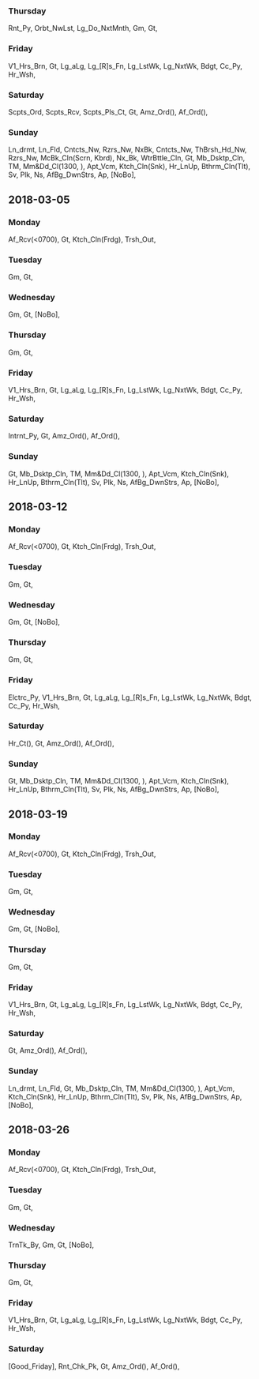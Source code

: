 ### Thursday
Rnt_Py, Orbt_NwLst, Lg_Do_NxtMnth, Gm, Gt, 
### Friday
V1_Hrs_Brn, Gt, Lg_aLg, Lg_[R]s_Fn, Lg_LstWk, Lg_NxtWk, Bdgt, Cc_Py, Hr_Wsh, 
### Saturday
Scpts_Ord, Scpts_Rcv, Scpts_Pls_Ct, Gt, Amz_Ord(), Af_Ord(), 
### Sunday
Ln_drmt, Ln_Fld, Cntcts_Nw, Rzrs_Nw, NxBk, Cntcts_Nw, ThBrsh_Hd_Nw, Rzrs_Nw, McBk_Cln(Scrn, Kbrd), Nx_Bk, WtrBttle_Cln, Gt, Mb_Dsktp_Cln, TM, Mm&Dd_Cl(1300, ), Apt_Vcm, Ktch_Cln(Snk), Hr_LnUp, Bthrm_Cln(Tlt), Sv, Plk, Ns, AfBg_DwnStrs, Ap, [NoBo], 

## 2018-03-05
### Monday
Af_Rcv(<0700), Gt, Ktch_Cln(Frdg), Trsh_Out, 
### Tuesday
Gm, Gt, 
### Wednesday
Gm, Gt, [NoBo], 
### Thursday
Gm, Gt, 
### Friday
V1_Hrs_Brn, Gt, Lg_aLg, Lg_[R]s_Fn, Lg_LstWk, Lg_NxtWk, Bdgt, Cc_Py, Hr_Wsh, 
### Saturday
Intrnt_Py, Gt, Amz_Ord(), Af_Ord(), 
### Sunday
Gt, Mb_Dsktp_Cln, TM, Mm&Dd_Cl(1300, ), Apt_Vcm, Ktch_Cln(Snk), Hr_LnUp, Bthrm_Cln(Tlt), Sv, Plk, Ns, AfBg_DwnStrs, Ap, [NoBo], 

## 2018-03-12
### Monday
Af_Rcv(<0700), Gt, Ktch_Cln(Frdg), Trsh_Out, 
### Tuesday
Gm, Gt, 
### Wednesday
Gm, Gt, [NoBo], 
### Thursday
Gm, Gt, 
### Friday
Elctrc_Py, V1_Hrs_Brn, Gt, Lg_aLg, Lg_[R]s_Fn, Lg_LstWk, Lg_NxtWk, Bdgt, Cc_Py, Hr_Wsh, 
### Saturday
Hr_Ct(), Gt, Amz_Ord(), Af_Ord(), 
### Sunday
Gt, Mb_Dsktp_Cln, TM, Mm&Dd_Cl(1300, ), Apt_Vcm, Ktch_Cln(Snk), Hr_LnUp, Bthrm_Cln(Tlt), Sv, Plk, Ns, AfBg_DwnStrs, Ap, [NoBo], 

## 2018-03-19
### Monday
Af_Rcv(<0700), Gt, Ktch_Cln(Frdg), Trsh_Out, 
### Tuesday
Gm, Gt, 
### Wednesday
Gm, Gt, [NoBo], 
### Thursday
Gm, Gt, 
### Friday
V1_Hrs_Brn, Gt, Lg_aLg, Lg_[R]s_Fn, Lg_LstWk, Lg_NxtWk, Bdgt, Cc_Py, Hr_Wsh, 
### Saturday
Gt, Amz_Ord(), Af_Ord(), 
### Sunday
Ln_drmt, Ln_Fld, Gt, Mb_Dsktp_Cln, TM, Mm&Dd_Cl(1300, ), Apt_Vcm, Ktch_Cln(Snk), Hr_LnUp, Bthrm_Cln(Tlt), Sv, Plk, Ns, AfBg_DwnStrs, Ap, [NoBo], 

## 2018-03-26
### Monday
Af_Rcv(<0700), Gt, Ktch_Cln(Frdg), Trsh_Out, 
### Tuesday
Gm, Gt, 
### Wednesday
TrnTk_By, Gm, Gt, [NoBo], 
### Thursday
Gm, Gt, 
### Friday
V1_Hrs_Brn, Gt, Lg_aLg, Lg_[R]s_Fn, Lg_LstWk, Lg_NxtWk, Bdgt, Cc_Py, Hr_Wsh, 
### Saturday
[Good_Friday], Rnt_Chk_Pk, Gt, Amz_Ord(), Af_Ord(), 

